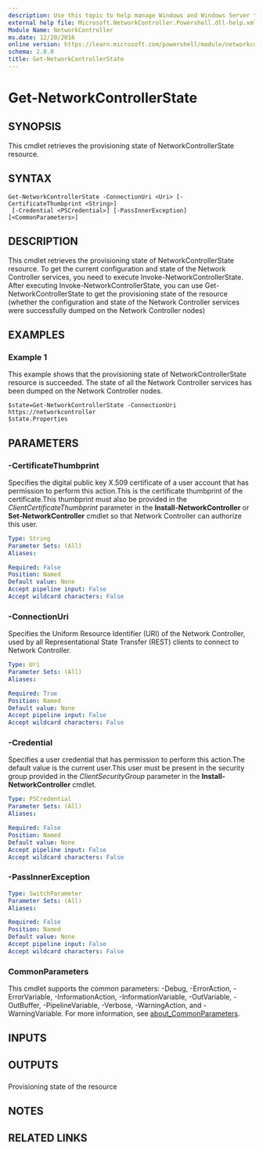 ```yaml
---
description: Use this topic to help manage Windows and Windows Server technologies with Windows PowerShell.
external help file: Microsoft.NetworkController.Powershell.dll-help.xml
Module Name: NetworkController
ms.date: 12/20/2016
online version: https://learn.microsoft.com/powershell/module/networkcontroller/get-networkcontrollerstate?view=windowsserver2016-ps&wt.mc_id=ps-gethelp
schema: 2.0.0
title: Get-NetworkControllerState
---
```


# Get-NetworkControllerState

## SYNOPSIS
This cmdlet retrieves the provisioning state of NetworkControllerState resource. 

## SYNTAX

```
Get-NetworkControllerState -ConnectionUri <Uri> [-CertificateThumbprint <String>]
 [-Credential <PSCredential>] [-PassInnerException] [<CommonParameters>]
```

## DESCRIPTION
This cmdlet retrieves the provisioning state of NetworkControllerState resource. To get the current configuration and state of the Network Controller services, you need to execute Invoke-NetworkControllerState. After executing Invoke-NetworkControllerState, you can use Get-NetworkControllerState to get the provisioning state of the resource (whether the configuration and state of the Network Controller services were successfully dumped on the Network Controller nodes)

## EXAMPLES

### Example 1

This example shows that the provisioning state of NetworkControllerState resource is succeeded. The state of all the Network Controller services has been dumped on the Network Controller nodes.
```
$state=Get-NetworkControllerState -ConnectionUri https://networkcontroller
$state.Properties
```

## PARAMETERS

### -CertificateThumbprint
Specifies the digital public key X.509 certificate of a user account that has permission to perform this action.This is the certificate thumbprint of the certificate.This thumbprint must also be provided in the *ClientCertificateThumbprint* parameter in the **Install-NetworkController** or **Set-NetworkController** cmdlet so that Network Controller can authorize this user.

```yaml
Type: String
Parameter Sets: (All)
Aliases: 

Required: False
Position: Named
Default value: None
Accept pipeline input: False
Accept wildcard characters: False
```

### -ConnectionUri
Specifies the Uniform Resource Identifier (URI) of the Network Controller, used by all Representational State Transfer (REST) clients to connect to Network Controller.

```yaml
Type: Uri
Parameter Sets: (All)
Aliases: 

Required: True
Position: Named
Default value: None
Accept pipeline input: False
Accept wildcard characters: False
```

### -Credential
Specifies a user credential that has permission to perform this action.The default value is the current user.This user must be present in the security group provided in the *ClientSecurityGroup* parameter in the **Install-NetworkController** cmdlet.

```yaml
Type: PSCredential
Parameter Sets: (All)
Aliases: 

Required: False
Position: Named
Default value: None
Accept pipeline input: False
Accept wildcard characters: False
```

### -PassInnerException
```yaml
Type: SwitchParameter
Parameter Sets: (All)
Aliases: 

Required: False
Position: Named
Default value: None
Accept pipeline input: False
Accept wildcard characters: False
```

### CommonParameters
This cmdlet supports the common parameters: -Debug, -ErrorAction, -ErrorVariable, -InformationAction, -InformationVariable, -OutVariable, -OutBuffer, -PipelineVariable, -Verbose, -WarningAction, and -WarningVariable. For more information, see [about_CommonParameters](https://go.microsoft.com/fwlink/?LinkID=113216).

## INPUTS

## OUTPUTS

### 

Provisioning state of the resource

## NOTES

## RELATED LINKS

